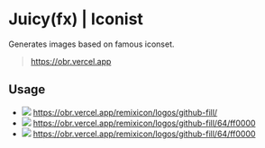 # Juicy(fx) | Iconist

Generates images based on famous iconset.
> https://obr.vercel.app

## Usage

- ![](https://obr.vercel.app/remixicon/logos/github-fill) https://obr.vercel.app/remixicon/logos/github-fill/
- ![](https://obr.vercel.app/remixicon/logos/github-fill/64) https://obr.vercel.app/remixicon/logos/github-fill/64/ff0000
- ![](https://obr.vercel.app/remixicon/logos/github-fill/64/ff0000) https://obr.vercel.app/remixicon/logos/github-fill/64/ff0000
